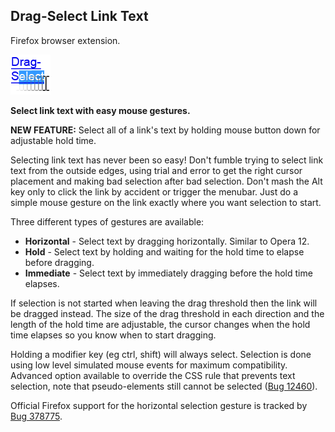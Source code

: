 ## Drag-Select Link Text 
Firefox browser extension.

![](/icon.png)

**Select link text with easy mouse gestures.**

**NEW FEATURE:** Select all of a link's text by holding mouse button down for adjustable hold time.

Selecting link text has never been so easy! Don't fumble trying to select link text from the outside edges, using trial and error to get the right cursor placement and making bad selection after bad selection. Don't mash the Alt key only to click the link by accident or trigger the menubar. Just do a simple mouse gesture on the link exactly where you want selection to start.

Three different types of gestures are available:

* **Horizontal** - Select text by dragging horizontally. Similar to Opera 12.
* **Hold** - Select text by holding and waiting for the hold time to elapse before dragging.
* **Immediate** - Select text by immediately dragging before the hold time elapses.


If selection is not started when leaving the drag threshold then the link will be dragged instead. The size of the drag threshold in each direction and the length of the hold time are adjustable, the cursor changes when the hold time elapses so you know when to start dragging.

Holding a modifier key (eg ctrl, shift) will always select. Selection is done using low level simulated mouse events for maximum compatibility. Advanced option available to override the CSS rule that prevents text selection, note that pseudo-elements still cannot be selected ([Bug 12460](https://bugzilla.mozilla.org/show_bug.cgi?id=12460)).

Official Firefox support for the horizontal selection gesture is tracked by [Bug 378775](https://bugzilla.mozilla.org/show_bug.cgi?id=378775).
